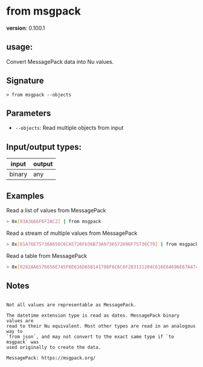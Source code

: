 # from msgpack

**version**: 0.100.1

## **usage**:

Convert MessagePack data into Nu values.

## Signature

`> from msgpack --objects`

## Parameters

- `--objects`: Read multiple objects from input

## Input/output types:

| input  | output |
| ------ | ------ |
| binary | any    |

## Examples

Read a list of values from MessagePack

```bash
> 0x[93A3666F6F2AC2] | from msgpack
```

Read a stream of multiple values from MessagePack

```bash
> 0x[81A76E757368656C6CA5726F636B73A9736572696F75736C79] | from msgpack --objects
```

Read a table from MessagePack

```bash
> 0x[9282AA6576656E745F6E616D65B141706F6C6C6F203131204C616E64696E67A474696D65C70CFF00000000FFFFFFFFFF2CAB5B82AA6576656E745F6E616D65B44E757368656C6C20666972737420636F6D6D6974A474696D65D6FF5CD5ADE0] | from msgpack
```

## Notes

```text

Not all values are representable as MessagePack.

The datetime extension type is read as dates. MessagePack binary values are
read to their Nu equivalent. Most other types are read in an analogous way to
`from json`, and may not convert to the exact same type if `to msgpack` was
used originally to create the data.

MessagePack: https://msgpack.org/

```
